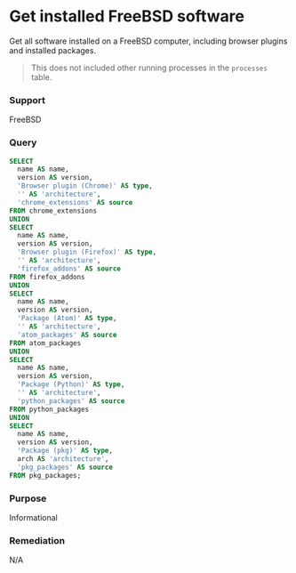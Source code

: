# Get installed FreeBSD software

Get all software installed on a FreeBSD computer, including browser plugins and installed packages.

> This does not included other running processes in the `processes` table.

### Support
FreeBSD

### Query
```sql
SELECT
  name AS name,
  version AS version,
  'Browser plugin (Chrome)' AS type,
  '' AS 'architecture',
  'chrome_extensions' AS source
FROM chrome_extensions
UNION
SELECT
  name AS name,
  version AS version,
  'Browser plugin (Firefox)' AS type,
  '' AS 'architecture',
  'firefox_addons' AS source
FROM firefox_addons
UNION
SELECT
  name AS name,
  version AS version,
  'Package (Atom)' AS type,
  '' AS 'architecture',
  'atom_packages' AS source
FROM atom_packages
UNION
SELECT
  name AS name,
  version AS version,
  'Package (Python)' AS type,
  '' AS 'architecture',
  'python_packages' AS source
FROM python_packages
UNION
SELECT
  name AS name,
  version AS version,
  'Package (pkg)' AS type,
  arch AS 'architecture',
  'pkg_packages' AS source
FROM pkg_packages;
```

### Purpose

Informational

### Remediation

N/A
